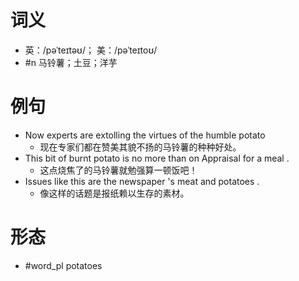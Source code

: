 # 词义
- 英：/pəˈteɪtəʊ/； 美：/pəˈteɪtoʊ/
- #n 马铃薯；土豆；洋芋
# 例句
- Now experts are extolling the virtues of the humble potato
	- 现在专家们都在赞美其貌不扬的马铃薯的种种好处。
- This bit of burnt potato is no more than on Appraisal for a meal .
	- 这点烧焦了的马铃薯就勉强算一顿饭吧！
- Issues like this are the newspaper 's meat and potatoes .
	- 像这样的话题是报纸赖以生存的素材。
# 形态
- #word_pl potatoes
